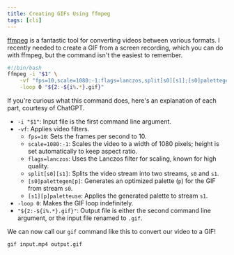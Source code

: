 ```yaml
---
title: Creating GIFs Using ffmpeg
tags: [cli]
---
```


[ffmpeg](https://ffmpeg.org/) is a fantastic tool for converting videos between
various formats. I recently needed to create a GIF from a screen recording,
which you can do with ffmpeg, but the command isn't the easiest to remember.

```bash /usr/local/bin/gif
#!/bin/bash
ffmpeg -i "$1" \
	-vf "fps=10,scale=1080:-1:flags=lanczos,split[s0][s1];[s0]palettegen[p];[s1][p]paletteuse" \
	-loop 0 "${2:-${i%.*}.gif}"
```

If you're curious what this command does, here's an explanation of each part,
courtesy of ChatGPT.

- `-i "$1"`: Input file is the first command line argument.
- `-vf`: Applies video filters.
  - `fps=10`: Sets the frames per second to 10.
  - `scale=1080:-1`: Scales the video to a width of 1080 pixels; height is set
    automatically to keep aspect ratio.
  - `flags=lanczos`: Uses the Lanczos filter for scaling, known for high
    quality.
  - `split[s0][s1]`: Splits the video stream into two streams, `s0` and `s1`.
  - `[s0]palettegen[p]`: Generates an optimized palette (`p`) for the GIF from
    stream `s0`.
  - `[s1][p]paletteuse`: Applies the generated palette to stream `s1`.
- `-loop 0`: Makes the GIF loop indefinitely.
- `"${2:-${i%.*}.gif}"`: Output file is either the second command line argument,
  or the input file renamed to `.gif`.

We can now call our `gif` command like this to convert our video to a GIF!

```bash
gif input.mp4 output.gif
```
